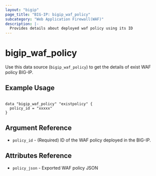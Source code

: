 ```yaml
---
layout: "bigip"
page_title: "BIG-IP: bigip_waf_policy"
subcategory: "Web Application Firewall(WAF)"
description: |-
  Provides details about deployed waf policy using its ID
---
```


# bigip\_waf\_policy

Use this data source (`bigip_waf_policy`) to get the details of exist WAF policy BIG-IP.
 
## Example Usage
```hcl

data "bigip_waf_policy" "existpolicy" {
  policy_id = "xxxxx"
}

```

## Argument Reference

* `policy_id` - (Required) ID of the WAF policy deployed in the BIG-IP.


## Attributes Reference

* `policy_json` - Exported WAF policy JSON